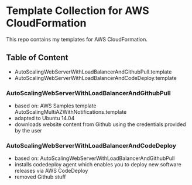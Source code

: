 # Template Collection for AWS CloudFormation

This repo contains my templates for AWS CloudFormation. 

## Table of Content
* AutoScalingWebServerWithLoadBalancerAndGithubPull.template
* AutoScalingWebServerWithLoadBalancerAndCodeDeploy.template

### AutoScalingWebServerWithLoadBalancerAndGithubPull
* based on: AWS Samples template AutoScalingMultiAZWithNotifications.template
* adapted to Ubuntu 14.04 
* downloads website content from Github using the credentials provided by the user

### AutoScalingWebServerWithLoadBalancerAndCodeDeploy
* based on: AutoScalingWebServerWithLoadBalancerAndGithubPull
* installs codedeploy agent which enables you to deploy new software releases via AWS CodeDeploy
* removed Github stuff
